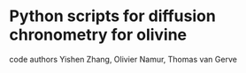 # Python scripts for diffusion chronometry for olivine
code authors Yishen Zhang, Olivier Namur, Thomas van Gerve
